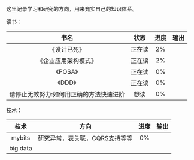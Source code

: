 这里记录学习和研究的方向，用来充实自己的知识体系。

读书：

|书名|状态|进度|输出|
|:---:|:---:|:---:|:---:|
|《设计已死》| 正在读|2%||
|《企业应用架构模式》|正在读|2%||
|《POSA》|正在读|0%||
|《DDD》|正在读|0%||
|请停止无效努力:如何用正确的方法快速进阶|想读|0%||

技术：

|技术|方向|进度|输出|
|:---:|:---:|:---:|:---:|
|mybits|研究异常，表关联，CQRS支持等等|0%||
|big data|